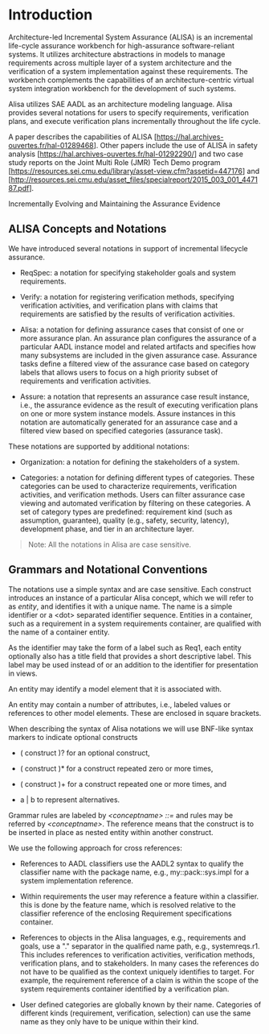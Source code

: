 <!--
Copyright (c) 2004-2021 Carnegie Mellon University and others. (see Contributors file). 
All Rights Reserved.

NO WARRANTY. ALL MATERIAL IS FURNISHED ON AN "AS-IS" BASIS. CARNEGIE MELLON UNIVERSITY MAKES NO WARRANTIES OF ANY
KIND, EITHER EXPRESSED OR IMPLIED, AS TO ANY MATTER INCLUDING, BUT NOT LIMITED TO, WARRANTY OF FITNESS FOR PURPOSE
OR MERCHANTABILITY, EXCLUSIVITY, OR RESULTS OBTAINED FROM USE OF THE MATERIAL. CARNEGIE MELLON UNIVERSITY DOES NOT
MAKE ANY WARRANTY OF ANY KIND WITH RESPECT TO FREEDOM FROM PATENT, TRADEMARK, OR COPYRIGHT INFRINGEMENT.

This program and the accompanying materials are made available under the terms of the Eclipse Public License 2.0
which is available at https://www.eclipse.org/legal/epl-2.0/
SPDX-License-Identifier: EPL-2.0

Created, in part, with funding and support from the United States Government. (see Acknowledgments file).

This program includes and/or can make use of certain third party source code, object code, documentation and other
files ("Third Party Software"). The Third Party Software that is used by this program is dependent upon your system
configuration. By using this program, You agree to comply with any and all relevant Third Party Software terms and
conditions contained in any such Third Party Software or separate license file distributed with such Third Party
Software. The parties who own the Third Party Software ("Third Party Licensors") are intended third party benefici-
aries to this license with respect to the terms applicable to their Third Party Software. Third Party Software li-
censes only apply to the Third Party Software and not any other portion of this program or this program as a whole.
-->
# Introduction

Architecture-led Incremental System Assurance (ALISA) is an incremental
life-cycle assurance workbench for high-assurance software-reliant
systems. It utilizes architecture abstractions in models to manage
requirements across multiple layer of a system architecture and the
verification of a system implementation against these requirements. The
workbench complements the capabilities of an architecture-centric
virtual system integration workbench for the development of such
systems.

Alisa utilizes SAE AADL as an architecture modeling language. Alisa
provides several notations for users to specify requirements,
verification plans, and execute verification plans incrementally
throughout the life cycle.

A paper describes the capabilities of ALISA
\[<https://hal.archives-ouvertes.fr/hal-01289468>\]. Other papers
include the use of ALISA in safety analysis
\[<https://hal.archives-ouvertes.fr/hal-01292290/>\] and two case study
reports on the Joint Multi Role (JMR) Tech Demo program
\[<https://resources.sei.cmu.edu/library/asset-view.cfm?assetid=447176>\]
and
\[<http://resources.sei.cmu.edu/asset_files/specialreport/2015_003_001_447187.pdf>\].

Incrementally Evolving and Maintaining the Assurance Evidence

## ALISA Concepts and Notations

We have introduced several notations in support of incremental lifecycle
assurance.



* ReqSpec: a notation for specifying stakeholder goals and system requirements. 


* Verify: a notation for registering verification methods, specifying verification activities, and verification plans with claims that requirements are satisfied by the results of verification activities. 


* Alisa: a notation for defining assurance cases that consist of one or more assurance plan. An assurance plan configures the assurance of a particular AADL instance model and related artifacts and specifies how many subsystems are included in the given assurance case. Assurance tasks define a filtered view of the assurance case based on category labels that allows users to focus on a high priority subset of requirements and verification activities. 


* Assure: a notation that represents an assurance case result instance, i.e., the assurance evidence as the result of executing verification plans on one or more system instance models. Assure instances in this notation are automatically generated for an assurance case and a filtered view based on specified categories (assurance task). 



These notations are supported by additional notations:



* Organization: a notation for defining the stakeholders of a system. 


* Categories: a notation for defining different types of categories. These categories can be used to characterize requirements, verification activities, and verification methods. Users can filter assurance case viewing and automated verification by filtering on these categories.
 A set of category types are predefined: requirement kind (such as assumption, guarantee), quality (e.g., safety, security, latency), development phase, and tier in an architecture layer.


> Note: All the notations in Alisa are case sensitive.

## Grammars and Notational Conventions

The notations use a simple syntax and are case sensitive. Each construct
introduces an instance of a particular Alisa concept, which we will
refer to as *entity*, and identifies it with a unique name. The name is
a simple identifier or a &lt;dot&gt; separated identifier sequence.
Entities in a container, such as a requirement in a system requirements
container, are qualified with the name of a container entity.

As the identifier may take the form of a label such as Req1, each entity
optionally also has a title field that provides a short descriptive
label. This label may be used instead of or an addition to the
identifier for presentation in views.

An entity may identify a model element that it is associated with.

An entity may contain a number of attributes, i.e., labeled values or
references to other model elements. These are enclosed in square
brackets.

When describing the syntax of Alisa notations we will use BNF-like
syntax markers to indicate optional constructs



* ( construct )? for an optional construct, 


* ( construct )* for a construct repeated zero or more times, 


* ( construct )+ for a construct repeated one or more times, and 


* a | b to represent alternatives. 


Grammar rules are labeled by *&lt;conceptname&gt; ::=* and rules may be
referred by *&lt;conceptname&gt;*. The reference means that the
construct is to be inserted in place as nested entity within another
construct.

We use the following approach for cross references:



* References to AADL classifiers use the AADL2 syntax to qualify the classifier name with the package name, e.g., my::pack::sys.impl for a system implementation reference. 


* Within requirements the user may reference a feature within a classifier. this is done by the feature name, which is resolved relative to the classifier reference of the enclosing Requirement specifications container. 


* References to objects in the Alisa languages, e.g., requirements and goals, use a "." separator in the qualified name path, e.g., systemreqs.r1. This includes references to verification activities, verification methods, verification plans, and to stakeholders. In many cases the references do not have to be qualified as the context uniquely identifies to target. For example, the requirement reference of a claim is within the scope of the system requirements container identified by a verification plan. 


* User defined categories are globally known by their name. Categories of different kinds (requirement, verification, selection) can use the same name as they only have to be unique within their kind. 

